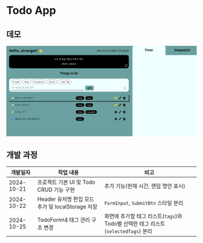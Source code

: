 # Todo App

## 데모

![alt text](image.png)

## 개발 과정

| 개발일자   | 작업 내용                                         | 비고                                                                               |
| ---------- | ------------------------------------------------- | ---------------------------------------------------------------------------------- |
| 2024-10-21 | 프로젝트 기본 UI 및 Todo CRUD 기능 구현           | 추가 기능(현재 시간, 랜덤 명언 표시)                                               |
| 2024-10-22 | Header 유저명 편집 모드 추가 및 localStorage 저장 | `FormInput`, `SubmitBtn` 스타일 분리                                               |
| 2024-10-25 | TodoForm내 태그 관리 구조 변경                    | 화면에 추가할 태그 리스트(`tags`)와 Todo별 선택한 태그 리스트(`selectedTags`) 분리 |
